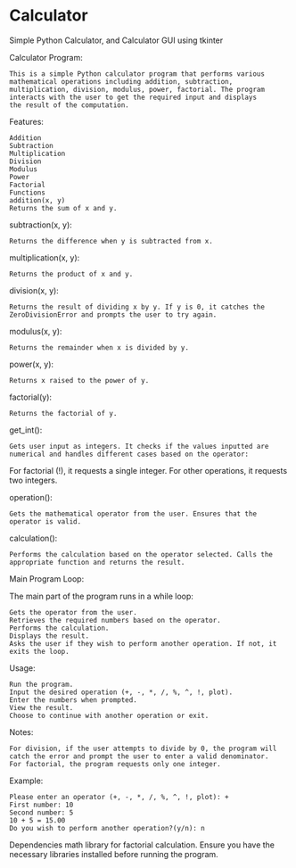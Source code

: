 # Calculator
Simple Python Calculator, and Calculator GUI using tkinter

Calculator Program:

    This is a simple Python calculator program that performs various mathematical operations including addition, subtraction, multiplication, division, modulus, power, factorial. The program interacts with the user to get the required input and displays
    the result of the computation.

Features:

    Addition
    Subtraction
    Multiplication
    Division
    Modulus
    Power
    Factorial
    Functions
    addition(x, y)
    Returns the sum of x and y.

  subtraction(x, y):
  
    Returns the difference when y is subtracted from x.

  multiplication(x, y):
    
    Returns the product of x and y.

  division(x, y):
  
    Returns the result of dividing x by y. If y is 0, it catches the ZeroDivisionError and prompts the user to try again.

  modulus(x, y):
  
    Returns the remainder when x is divided by y.

  power(x, y):
    
    Returns x raised to the power of y.
  
  factorial(y):
  
    Returns the factorial of y.

  get_int():
  
    Gets user input as integers. It checks if the values inputted are numerical and handles different cases based on the operator:

For factorial (!), it requests a single integer.
For other operations, it requests two integers.

  operation():
  
    Gets the mathematical operator from the user. Ensures that the operator is valid.

  calculation():
  
    Performs the calculation based on the operator selected. Calls the appropriate function and returns the result.

Main Program Loop:

  The main part of the program runs in a while loop:

    Gets the operator from the user.
    Retrieves the required numbers based on the operator.
    Performs the calculation.
    Displays the result.
    Asks the user if they wish to perform another operation. If not, it exits the loop.

Usage:

    Run the program.
    Input the desired operation (+, -, *, /, %, ^, !, plot).
    Enter the numbers when prompted.
    View the result.
    Choose to continue with another operation or exit.
  
Notes:

    For division, if the user attempts to divide by 0, the program will catch the error and prompt the user to enter a valid denominator.
    For factorial, the program requests only one integer.
  
Example:

    Please enter an operator (+, -, *, /, %, ^, !, plot): +
    First number: 10
    Second number: 5
    10 + 5 = 15.00 
    Do you wish to perform another operation?(y/n): n
    
Dependencies
math library for factorial calculation.
Ensure you have the necessary libraries installed before running the program.
